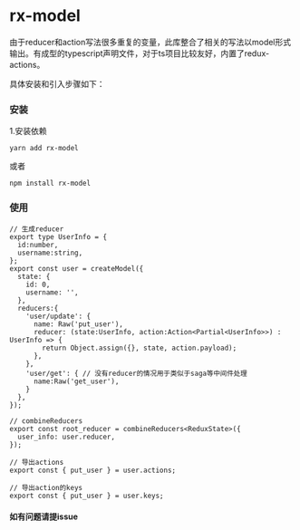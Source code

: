 # rx-model
  由于reducer和action写法很多重复的变量，此库整合了相关的写法以model形式输出。有成型的typescript声明文件，对于ts项目比较友好，内置了redux-actions。
  
  具体安装和引入步骤如下：

### 安装
1.安装依赖
```
yarn add rx-model
```
或者
```
npm install rx-model
```

### 使用
```
// 生成reducer
export type UserInfo = {
  id:number,
  username:string,
};
export const user = createModel({
  state: {
    id: 0,
    username: '',
  },
  reducers:{
    'user/update': {
      name: Raw('put_user'),
      reducer: (state:UserInfo, action:Action<Partial<UserInfo>>) : UserInfo => {
        return Object.assign({}, state, action.payload);
      },
    },
    'user/get': { // 没有reducer的情况用于类似于saga等中间件处理
      name:Raw('get_user'),
    }
  },
});

// combineReducers
export const root_reducer = combineReducers<ReduxState>({
  user_info: user.reducer,
});

// 导出actions
export const { put_user } = user.actions;

// 导出action的keys
export const { put_user } = user.keys;
```
#### 如有问题请提issue
